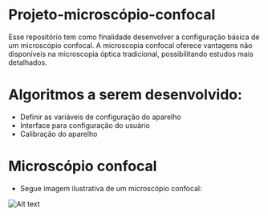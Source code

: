 # Projeto-microscópio-confocal

Esse repositório tem como finalidade desenvolver a configuração básica de um microscópio confocal. A microscopia confocal oferece vantagens não disponíveis na microscopia óptica tradicional, possibilitando estudos mais detalhados. 

# Algoritmos a serem desenvolvido:
- Definir as variáveis de configuração do aparelho
- Interface para configuração do usuário
- Calibração do aparelho

# Microscópio confocal
- Segue imagem ilustrativa de um microscópio confocal: 

![Alt text](https://i1.wp.com/www.icb.ufmg.br/capi/wp-content/uploads/2015/06/Zeiss-880.jpg)

